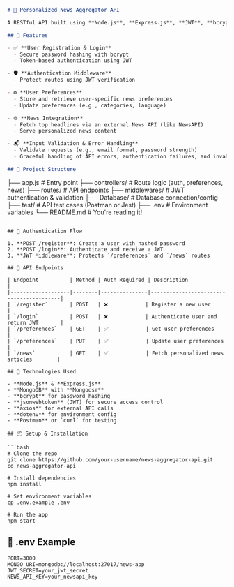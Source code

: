 
```markdown
# 📰 Personalized News Aggregator API

A RESTful API built using **Node.js**, **Express.js**, **JWT**, **bcrypt**, and **MongoDB** for delivering personalized news articles based on user preferences. This guided project is ideal for mastering authentication, input validation, middleware, secure API design, and external API integration.

## 🚀 Features

- ✅ **User Registration & Login**
  - Secure password hashing with bcrypt
  - Token-based authentication using JWT

- 🛡️ **Authentication Middleware**
  - Protect routes using JWT verification

- ⚙️ **User Preferences**
  - Store and retrieve user-specific news preferences
  - Update preferences (e.g., categories, language)

- 🌐 **News Integration**
  - Fetch top headlines via an external News API (like NewsAPI)
  - Serve personalized news content

- 📬 **Input Validation & Error Handling**
  - Validate requests (e.g., email format, password strength)
  - Graceful handling of API errors, authentication failures, and invalid inputs

## 📁 Project Structure

```
├── app.js           # Entry point
├── controllers/     # Route logic (auth, preferences, news)
├── routes/          # API endpoints
├── middlewares/     # JWT authentication & validation
├── Database/        # Database connection/config
├── test/            # API test cases (Postman or Jest)
├── .env             # Environment variables
└── README.md        # You're reading it!
```

## 🔐 Authentication Flow

1. **POST /register**: Create a user with hashed password 
2. **POST /login**: Authenticate and receive a JWT 
3. **JWT Middleware**: Protects `/preferences` and `/news` routes 

## 🧪 API Endpoints

| Endpoint          | Method | Auth Required | Description                             |
|-------------------|--------|---------------|-----------------------------------------|
| `/register`       | POST   | ❌            | Register a new user                    |
| `/login`          | POST   | ❌            | Authenticate user and return JWT       |
| `/preferences`    | GET    | ✅            | Get user preferences                    |
| `/preferences`    | PUT    | ✅            | Update user preferences                 |
| `/news`           | GET    | ✅            | Fetch personalized news articles        |

## 🔧 Technologies Used

- **Node.js** & **Express.js**
- **MongoDB** with **Mongoose**
- **bcrypt** for password hashing
- **jsonwebtoken** (JWT) for secure access control
- **axios** for external API calls
- **dotenv** for environment config
- **Postman** or `curl` for testing

## 📦 Setup & Installation

```bash
# Clone the repo
git clone https://github.com/your-username/news-aggregator-api.git
cd news-aggregator-api

# Install dependencies
npm install

# Set environment variables
cp .env.example .env

# Run the app
npm start
```

## 🔐 .env Example

```
PORT=3000
MONGO_URI=mongodb://localhost:27017/news-app
JWT_SECRET=your_jwt_secret
NEWS_API_KEY=your_newsapi_key
```


